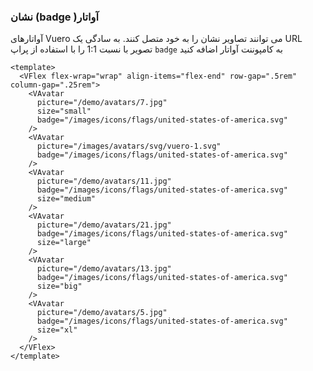 ### نشان (badge )آواتار

آواتارهای Vuero می توانند تصاویر نشان را به خود متصل کنند.
به سادگی یک URL تصویر با نسبت 1:1 را با استفاده از پراپ `badge` به کامپوننت آواتار اضافه کنید

<!--code-->

```vue
<template>
  <VFlex flex-wrap="wrap" align-items="flex-end" row-gap=".5rem" column-gap=".25rem">
    <VAvatar
      picture="/demo/avatars/7.jpg"
      size="small"
      badge="/images/icons/flags/united-states-of-america.svg"
    />
    <VAvatar
      picture="/images/avatars/svg/vuero-1.svg"
      badge="/images/icons/flags/united-states-of-america.svg"
    />
    <VAvatar
      picture="/demo/avatars/11.jpg"
      badge="/images/icons/flags/united-states-of-america.svg"
      size="medium"
    />
    <VAvatar
      picture="/demo/avatars/21.jpg"
      badge="/images/icons/flags/united-states-of-america.svg"
      size="large"
    />
    <VAvatar
      picture="/demo/avatars/13.jpg"
      badge="/images/icons/flags/united-states-of-america.svg"
      size="big"
    />
    <VAvatar
      picture="/demo/avatars/5.jpg"
      badge="/images/icons/flags/united-states-of-america.svg"
      size="xl"
    />
  </VFlex>
</template>
```

<!--/code-->

<!--example-->
<VFlex flex-wrap="wrap" align-items="flex-end" row-gap=".5rem" column-gap=".25rem">
  <VAvatar picture="/demo/avatars/7.jpg" size="small" badge="/images/icons/flags/united-states-of-america.svg" />
  <VAvatar picture="/images/avatars/svg/vuero-1.svg" badge="/images/icons/flags/united-states-of-america.svg" />
  <VAvatar picture="/demo/avatars/11.jpg" badge="/images/icons/flags/united-states-of-america.svg" size="medium" />
  <VAvatar picture="/demo/avatars/21.jpg" badge="/images/icons/flags/united-states-of-america.svg" size="large" />
  <VAvatar picture="/demo/avatars/13.jpg" badge="/images/icons/flags/united-states-of-america.svg" size="big" />
  <VAvatar picture="/demo/avatars/5.jpg" badge="/images/icons/flags/united-states-of-america.svg" size="xl" />
</VFlex>

<!--/example-->
